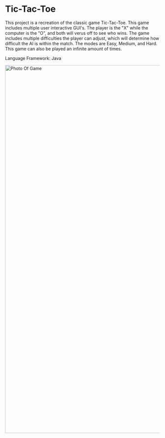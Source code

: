 # Tic-Tac-Toe

This project is a recreation of the classic game Tic-Tac-Toe. This game includes multiple user interactive GUI's. The player is the "X" while the computer is the "O", and both will verus off to see who wins. The game includes multiple difficulties the player can adjust, which will determine how difficult the AI is within the match. The modes are Easy, Medium, and Hard. This game can also be played an infinite amount of times. 

Language Framework: Java

<img width="1199" alt="Photo Of Game" src="https://github.com/user-attachments/assets/edc65fe8-2ee8-4d1a-bfb5-20100f6cace1">
